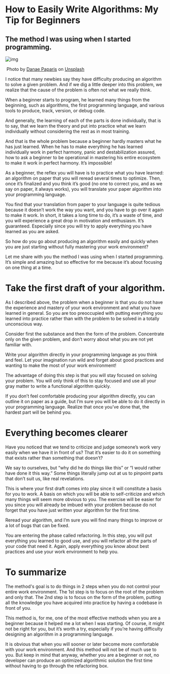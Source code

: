 # How to Easily Write Algorithms: My Tip for Beginners

## The method I was using when I started programming.

![img](https://miro.medium.com/max/700/0*40wk7Y1pYHw-ac8z)

​																									Photo by [Danae Paparis](https://unsplash.com/@danaepaparis?utm_source=medium&utm_medium=referral) on [Unsplash](https://unsplash.com/?utm_source=medium&utm_medium=referral)

I notice that many newbies say they have difficulty producing an algorithm to solve a given problem. And if we dig a little deeper into this problem, we realize that the cause of the problem is often not what we really think.

When a beginner starts to program, he learned many things from the beginning, such as algorithms, the first programming language, and various tools to produce, track, version, or debug code.

And generally, the learning of each of the parts is done individually, that is to say, that we learn the theory and put into practice what we learn individually without considering the rest as in most training.

And that is the whole problem because a beginner hardly masters what he has just learned. When he has to make everything he has learned individually work in perfect harmony, panic and destabilization assured, how to ask a beginner to be operational in mastering his entire ecosystem to make it work in perfect harmony. It’s impossible!

As a beginner, the reflex you will have is to practice what you have learned: an algorithm on paper that you will reread several times to optimize. Then, once it’s finalized and you think it’s good (no one to correct you, and as we say on paper, it always works), you will translate your paper algorithm into your programming language.

You find that your translation from paper to your language is quite tedious because it doesn’t work the way you want, and you have to go over it again to make it work. In short, it takes a long time to do, it’s a waste of time, and you will experience a great drop in motivation and enthusiasm. It’s guaranteed. Especially since you will try to apply everything you have learned as you are asked.

So how do you go about producing an algorithm easily and quickly when you are just starting without fully mastering your work environment?

Let me share with you the method I was using when I started programming. It’s simple and amazing but so effective for me because it’s about focusing on one thing at a time.

# **Take the first draft of your algorithm.**

As I described above, the problem when a beginner is that you do not have the experience and mastery of your work environment and what you have learned in general. So you are too preoccupied with putting everything you learned into practice rather than with the problem to be solved in a totally unconscious way.

Consider first the substance and then the form of the problem. Concentrate only on the given problem, and don’t worry about what you are not yet familiar with.

Write your algorithm directly in your programming language as you think and feel. Let your imagination run wild and forget about good practices and wanting to make the most of your work environment!

The advantage of doing this step is that you will stay focused on solving your problem. You will only think of this to stay focused and use all your gray matter to write a functional algorithm quickly.

If you don’t feel comfortable producing your algorithm directly, you can outline it on paper as a guide, but I’m sure you will be able to do it directly in your programming language. Realize that once you’ve done that, the hardest part will be behind you.

# **Everything becomes clearer**

Have you noticed that we tend to criticize and judge someone’s work very easily when we have it in front of us? That it’s easier to do it on something that exists rather than something that doesn’t?

We say to ourselves, but “why did he do things like this” or “I would rather have done it this way.” Some things literally jump out at us to pinpoint parts that don’t suit us, like real revelations.

This is where your first draft comes into play since it will constitute a basis for you to work. A basis on which you will be able to self-criticize and which many things will seem more obvious to you. The exercise will be easier for you since you will already be imbued with your problem because do not forget that you have just written your algorithm for the first time.

Reread your algorithm, and I’m sure you will find many things to improve or a lot of bugs that can be fixed.

You are entering the phase called refactoring. In this step, you will put everything you learned to good use, and you will refactor all the parts of your code that need it. Again, apply everything you know about best practices and use your work environment to help you.

# **To summarize**

The method's goal is to do things in 2 steps when you do not control your entire work environment. The 1st step is to focus on the root of the problem and only that. The 2nd step is to focus on the form of the problem, putting all the knowledge you have acquired into practice by having a codebase in front of you.

This method is, for me, one of the most effective methods when you are a beginner because it helped me a lot when I was starting. Of course, it might not be right for you, but it’s worth a try, especially if you’re having difficulty designing an algorithm in a programming language.

It is obvious that when you will sooner or later become more comfortable with your work environment. And this method will not be of much use to you. But keep in mind that anyway, whether you are a beginner or not, no developer can produce an optimized algorithmic solution the first time without having to go through the refactoring box.